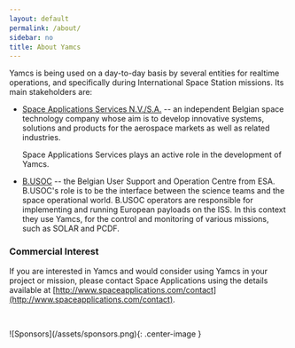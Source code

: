 ```yaml
---
layout: default
permalink: /about/
sidebar: no
title: About Yamcs
---
```


Yamcs is being used on a day-to-day basis by several entities for realtime operations, and specifically during International Space Station missions. Its main stakeholders are:

* [Space Applications Services N.V./S.A.](http://www.spaceapplications.com) -- an independent Belgian space technology company whose aim is to develop innovative systems, solutions and products for the aerospace markets as well as related industries.

    Space Applications Services plays an active role in the development of Yamcs.

* [B.USOC](http://www.busoc.be) -- the Belgian User Support and Operation Centre from ESA. B.USOC's role is to be the interface between the science teams and the space operational world. B.USOC operators are responsible for implementing and running European payloads on the ISS. In this context they use Yamcs, for the control and monitoring of various missions, such as SOLAR and PCDF.

### Commercial Interest
If you are interested in Yamcs and would consider using Yamcs in your project or mission, please contact Space Applications using the details available at [http://www.spaceapplications.com/contact](http://www.spaceapplications.com/contact).


<p>&nbsp;</p>
![Sponsors](/assets/sponsors.png){: .center-image }
<p>&nbsp;</p>
